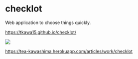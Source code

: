 # checklot
Web application to choose things quickly.

https://tkawa15.github.io/checklot/

[![](https://img.youtube.com/vi/Pu6R-Xf0-J0/0.jpg)](https://www.youtube.com/watch?v=Pu6R-Xf0-J0)

https://tea-kawashima.herokuapp.com/articles/work/checklot
